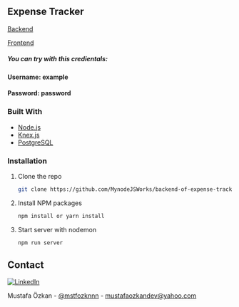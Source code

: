 <h2>Expense Tracker</h2>
  <p>
    <a href="https://backend-of-expense-tracker.herokuapp.com/">Backend</a>
  </p>
  <p>
    <a href="https://expense-tracker-eight-self.vercel.app/">Frontend</a>
  </p>
  <h5>
    You can try with this credientals:
  </h5>
  <h4>
    Username: example
  </h4>
  <h4>
    Password: password
  </h4>


### Built With

* [Node.js](https://nodejs.org/en/)
* [Knex.js](http://knexjs.org/)
* [PostgreSQL](https://www.postgresql.org/)


### Installation

1. Clone the repo
   ```sh
   git clone https://github.com/MynodeJSWorks/backend-of-expense-tracker.git
   ```
2. Install NPM packages
   ```sh
   npm install or yarn install
   ```
3. Start server with nodemon
   ```sh
   npm run server
   ```

## Contact

[![LinkedIn][linkedin-shield]][linkedin-url]

Mustafa Özkan - [@mstfozknnn](https://twitter.com/mstfozknnn) - mustafaozkandev@yahoo.com

<!-- https://www.markdownguide.org/basic-syntax/#reference-style-links -->
[linkedin-shield]: https://img.shields.io/badge/-LinkedIn-black.svg?style=for-the-badge&logo=linkedin&colorB=555
[linkedin-url]: https://www.linkedin.com/in/ozkan-mustafa/
